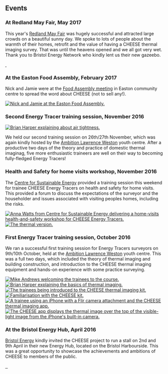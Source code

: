 
## Events

### At Redland May Fair, May 2017

This year's [Redland May Fair](http://www.rcas.org.uk/redland-fair) was hugely
successful and attracted large crowds on a beautiful sunny day. We spoke to
lots of people about the warmth of their homes, retrofit and the value of
having a CHEESE thermal imaging survey. That was until the heavens opened and
we all got very wet. Thank you to Bristol Energy Network who kindly lent us
their new gazeebo.

<div class="thumbs">
<a href="javascript:void(0)" class="pop">
  <img src="{{'static/images/2017-05-redland-may-fair/redland-fair-1.jpg'|thumbnail('100x100')}}"
       alt="">
</a>
<a href="javascript:void(0)" class="pop">
  <img src="{{'static/images/2017-05-redland-may-fair/redland-fair-2.jpg'|thumbnail('100x100')}}"
       alt="">
</a>
</div>

### At the Easton Food Assembly, February 2017

Nick and Jamie were at the [Food Assembly
meeting](https://thefoodassembly.com/en/assemblies/7501) in Easton community
centre to spread the word about CHEESE (not to sell any!).

<div class="thumbs">
  <a href="javascript:void(0)" class="pop">
    <img src="{{'static/images/2017-2-17-easton-food-assembly.jpg'|thumbnail('100x100')}}"
         alt="Nick and Jamie at the Easton Food Assembly.">
  </a>
</div>

### Second Energy Tracer training session, November 2016

<div class="pull-right">
<a href="javascript:void(0)" class="pop">
  <img src="{{'static/images/2016-11-training/brian.jpg'|thumbnail('100x100')}}"
       alt="Brian Harper explaining about air tightness.">
</a>
</div>

We held our second training session on 26th/27th November, which was again
kindly hosted by the [Ambition Lawrence Weston](http://www.ambitionlw.org/)
youth centre. After a productive two days of the theory and practice of
domestic thermal imaginag, five more enthusiastic traineers are well on their
way to becoming fully-fledged Energy Tracers!

### Health and Safety for home visits workshop, November 2016

The [Centre for Sustainable Energy](https://www.cse.org.uk/) provided a training
session this weekend for trainee CHEESE Energy Tracers on health and safety for
home visits. This provided a forum to discuss the expectations of the surveyor
and the householder and issues associated with visiting peoples homes,
including the risks.

<div class="thumbs">
<a href="javascript:void(0)" class="pop">
  <img src="{{'static/images/2016-11-health-safety-workshop/hs-workshop-1.jpg'|thumbnail('100x100')}}"
       alt="Anna Watts from Centre for Sustainable Energy delivering a
            home-visits health-and-safety workshop for CHEESE Energy Tracers.">
</a>
<a href="javascript:void(0)" class="pop">
  <img src="{{'static/images/2016-11-health-safety-workshop/hs-workshop-2.jpg'|thumbnail('100x100')}}"
       alt="The thermal version.">
</a>
</div>

### First Energy Tracer training session, October 2016

We ran a successful first training session for Energy Tracers surveyors on
9th/10th October, held at the [Ambition Lawrence
Weston](http://www.ambitionlw.org/) youth centre. This was a full two days,
which included the theory of thermal imaging and building construction, and
introduction to the CHEESE thermal imaging equipment and hands-on experience
with some practice surveying.

<div class="thumbs">
<a href="javascript:void(0)" class="pop">
  <img src="{{'static/images/2016-10-training/training1.jpg'|thumbnail('100x100')}}"
       alt="Mike Andrews welcoming the trainees to the course.">
</a>
<a href="javascript:void(0)" class="pop">
  <img src="{{'static/images/2016-10-training/training2.jpg'|thumbnail('100x100')}}"
       alt="Brian Harper explaining the basics of thermal imaging.">
</a>
<a href="javascript:void(0)" class="pop">
 <img src="{{'static/images/2016-10-training/training3.jpg'|thumbnail('100x100')}}"
      alt="The trainees being introduced to the CHEESE thermal imaging kit.">
</a>
<a href="javascript:void(0)" class="pop">
  <img src="{{'static/images/2016-10-training/training4.jpg'|thumbnail('100x100')}}"
       alt="Familiarisation with the CHEESE kit.">
</a>
<a href="javascript:void(0)" class="pop">
  <img src="{{'static/images/2016-10-training/training5.jpg'|thumbnail('100x100')}}"
       alt="A trainee using an iPhone with a Flir camera attachment and the
            CHEESE thermal imaging app.">
</a>
<a href="javascript:void(0)" class="pop">
  <img src="{{'static/images/2016-10-training/training6.jpg'|thumbnail('100x100')}}"
       alt="The CHEESE app displays the thermal image over the top of the
            visible-light image from the iPhone's built-in camera.">
</a>
</div>

### At the Bristol Energy Hub, April 2016

[Bristol Energy](www.bristol-energy.co.uk) kindly invited the CHEESE project to
run a stall on 2nd and 9th April in their new Energy Hub, located on the
Bristol Harbourside. This was a great opportunity to showcase the achievements
and ambitions of CHEESE to members of the public.

<div class="thumbs">
<a href="javascript:void(0)" class="pop">
  <img src="{{'static/images/2016-04-energy-hub/energy-hub1.jpg'|thumbnail('100x100')}}"
       alt="">
</a>
<a href="javascript:void(0)" class="pop">
  <img src="{{'static/images/2016-04-energy-hub/energy-hub2.jpg'|thumbnail('100x100')}}"
       alt="">
</a>
<a href="javascript:void(0)" class="pop">
  <img src="{{'static/images/2016-04-energy-hub/energy-hub3.jpg'|thumbnail('100x100')}}"
       alt="">
</a>
</div>
